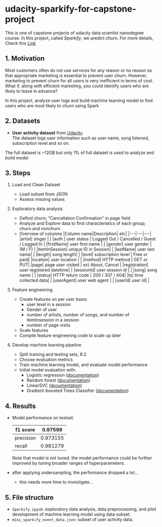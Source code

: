 # udacity-sparkify-for-capstone-project
This is one of capstone projects of udacity data scientist nanodegree course.
In this project, called *Sparkify*, we predict churn.
For more details, Check this [Link](https://medium.com/@giwooklee/sparkify-udacity-data-scientist-nanodegree-6548542f53ce)

## 1. Motivation

Most customers often do not use services for any reason or no reason so that appropriate marketing is essential to prevent user churn. However, marketing to prevent churn for all users is very inefficient in terms of cost. What if, along with efficient marketing, you could identify users who are likely to leave in advance? 

In this project, analyze user logs and build machine learning model to find users who are most likely to churn using Spark

## 2. Datasets

- **User activity dataset** from [Udacity](https://www.udacity.com/).  
  The dataset logs user information such as user name, song listened, subscription level and so on.   

The full dataset is ~12GB but only 1% of full dataset is used to analyze and build model

## 3. Steps

1. Load and Clean Dataset

   - Load subset from JSON
   - Assess missing values

2. Exploratory data analysis

   - Defind churn; "Cancellation Confirmation" in *page* field
   - Analyze and Explore data to find characteristics of each group; churn and nonchurn
   - Overview of columns
     |Column name|Description| etc|
     |---|---|---|
     |artist| singer | |
     |auth | user status | Logged Out / Cancelled / Guest / Logged In |
     |firstName| user first name | |
     |gender| user gender | (M / F) |
     |itemInSession| unique ID in Session| |
     |lastName| user last name| |
     |length| song length| |
     |level| subscription level | Free or paid|
     |location| user location | |
     |method| HTTP method | GET or PUT|
     |page| page user visited | ex) About, Cancel |
     |registration| user registered datetime| |
     |sessionId| user session id | |
     |song| song name | |
     |status| HTTP return code | 200 / 307 / 404|
     |ts| time collected data| |
     |userAgent| user web agent | |
     |userId| user id| |

3. Feature engineering

   - Create features on per user basis:
     - user level in a session
     - Gender of user
     - number of artists, number of songs, and number of itemInsession in a session
     - number of page visits
   - Scale features
   - Compile feature engineering code to scale up later

4. Develop machine learning pipeline

   - Split training and testing sets, 8:2
   - Choose evaluation metrics
   - Train machine learning model, and evaluate model performance
   - Initial model evaluation with:
     - Logistic regression ([documentation](https://spark.apache.org/docs/latest/api/python/reference/api/pyspark.ml.classification.LogisticRegression.html))
     - Random forest ([documentation](https://spark.apache.org/docs/latest/api/python/reference/api/pyspark.ml.classification.RandomForestClassifier.html))
     - LinearSVC ([documentation](https://spark.apache.org/docs/latest/api/python/reference/api/pyspark.ml.classification.LinearSVC.html))
     - Gradient-boosted Trees Classifier ([documentation](https://spark.apache.org/docs/latest/api/python/reference/api/pyspark.ml.classification.GBTClassifier.html))


## 4. Results

- Model performance on testset:

    |f1 score| 0.97599|
    |---|---|
    |precision| 0.973155|
    |recall| 0.981279|

    Note that model is not tuned. the model performance could be further improved by tuning broader ranges of hyperparameters.

- after applying undersampling, the performance dropped a lot...
  - this needs more time to investigate...


## 5. File structure

- `Sparkify.ipynb`: exploratory data analysis, data preprocessing, and pilot development of machine learning model using data subset.
- `mini_sparkify_event_data.json`: subset of user activity data.
